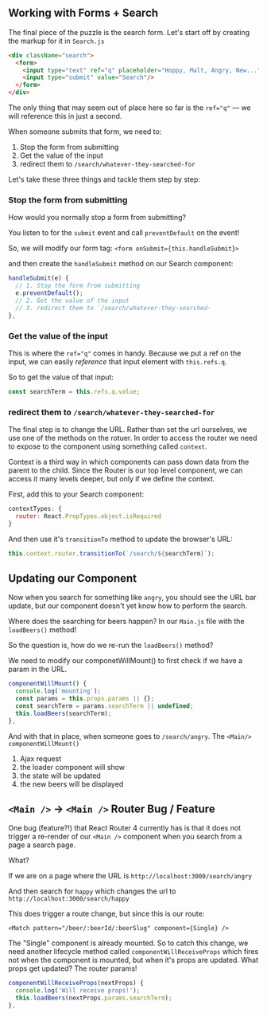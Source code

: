 ## Working with Forms + Search

The final piece of the puzzle is the search form. Let's start off by creating the markup for it in `Search.js`

```html
<div className="search">
  <form>
    <input type="text" ref="q" placeholder="Hoppy, Malt, Angry, New..."/>
    <input type="submit" value="Search"/>
  </form>
</div>
```

The only thing that may seem out of place here so far is the `ref="q"` — we will reference this in just a second. 

When someone submits that form, we need to:

1. Stop the form from submitting
2. Get the value of the input
3. redirect them to `/search/whatever-they-searched-for`

Let's take these three things and tackle them step by step:

### Stop the form from submitting
How would you normally stop a form from submitting? 

You listen to for the `submit` event and call `preventDefault` on the event!

So, we will modify our form tag: `<form onSubmit={this.handleSubmit}>`

and then create the `handleSubmit` method on our Search component:

```js
handleSubmit(e) {
  // 1. Stop the form from submitting
  e.preventDefault();
  // 2. Get the value of the input
  // 3. redirect them to `/search/whatever-they-searched-
},

```


### Get the value of the input

This is where the `ref="q"` comes in handy. Because we put a ref on the input, we can easily _reference_ that input element with `this.refs.q`. 

So to get the value of that input:

```js
const searchTerm = this.refs.q.value;
```

### redirect them to `/search/whatever-they-searched-for`

The final step is to change the URL. Rather than set the url ourselves, we use one of the methods on the rotuer. In order to access the router we need to expose to the component using something called `context`. 

Context is a third way in which components can pass down data from the parent to the child. Since the Router is our top level component, we can access it many levels deeper, but only if we define the context. 

First, add this to your Search component:

```js
contextTypes: {
  router: React.PropTypes.object.isRequired
}
```

And then use it's `transitionTo` method to update the browser's URL:

```js
this.context.router.transitionTo(`/search/${searchTerm}`);
```


## Updating our Component 

Now when you search for something like `angry`, you should see the URL bar update, but our component doesn't yet know how to perform the search. 

Where does the searching for beers happen? In our `Main.js` file with the `loadBeers()` method!

So the question is, how do we re-run the `loadBeers()` method? 

We need to modify our componetWillMount() to first check if we have a param in the URL.

```js
componentWillMount() {
  console.log(`mounting`);
  const params = this.props.params || {};
  const searchTerm = params.searchTerm || undefined;
  this.loadBeers(searchTerm);
},
```

And with that in place, when someone goes to `/search/angry`. The `<Main/>` `componentWillMount()`

1. Ajax request
2. the loader component will show
3. the state will be updated
4. the new beers will be displayed


## `<Main />` → `<Main />` Router Bug / Feature

One bug (feature?!) that React Router 4 currently has is that it does not trigger a re-render of our `<Main />` component when you search from a page a search page.  

What? 

If we are on a page where the URL is `http://localhost:3000/search/angry`

And then search for `happy` which changes the url to `http://localhost:3000/search/happy`

This does trigger a route change, but since this is our route:

`<Match pattern="/beer/:beerId/:beerSlug" component={Single} />`

The "Single" component is already mounted. So to catch this change, we need another lifecycle method called `componentWillReceiveProps` which fires not when the component is mounted, but when it's props are updated. What props get updated? The router params!

```js
componentWillReceiveProps(nextProps) {
  console.log('Will receive props!');
  this.loadBeers(nextProps.params.searchTerm);
},
```
